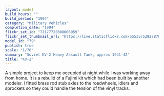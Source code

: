 ```yaml
---
layout: model
build_hours: ""
build_period: "1994"
category: "Military Vehicles"
completion_date: "1994"
flickr_set_id: "72177720308606059"
flickr_set_thumbnail_url: "https://live.staticflickr.com/65535/52927878737_3d29af10f7_m.jpg"
model_id: "79"
publish: true
scale: "1/76"
summary: "Soviet KV-2 Heavy Assault Tank, approx 1941-42"
title: "KV-2"
---
```


A simple project to keep me occupied at night while I was working away from home. It is a rebuild of a Fujimi kit which had been built by another modeler. I fitted brass rod stub axles to the roadwheels, idlers and sprockets so they could handle the tension of the vinyl tracks.
